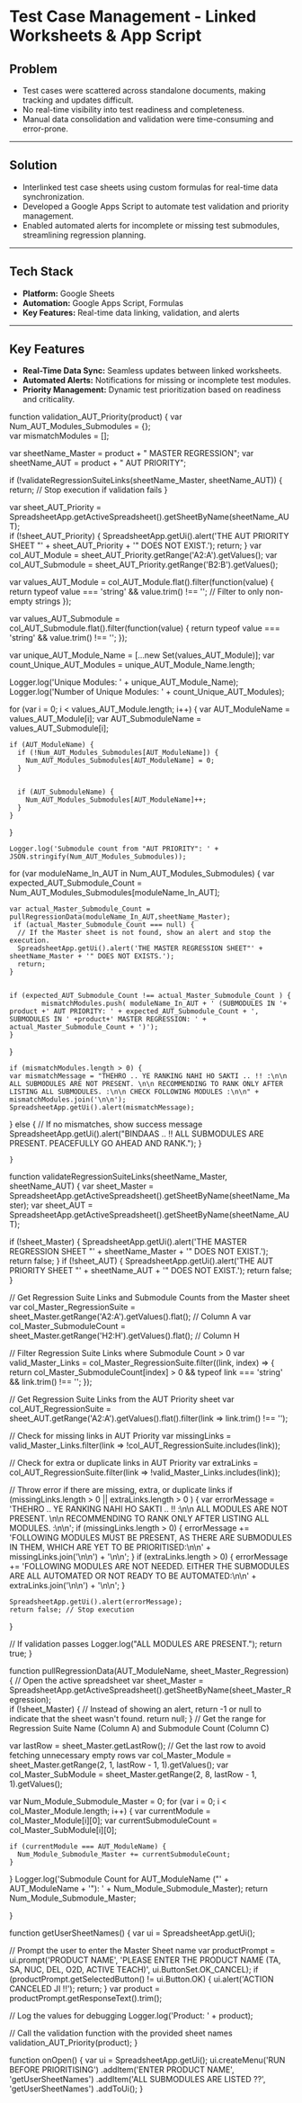 # **Test Case Management - Linked Worksheets & App Script**  

## **Problem**  
- Test cases were scattered across standalone documents, making tracking and updates difficult.  
- No real-time visibility into test readiness and completeness.  
- Manual data consolidation and validation were time-consuming and error-prone.  

---

## **Solution**  
- Interlinked test case sheets using custom formulas for real-time data synchronization.  
- Developed a Google Apps Script to automate test validation and priority management.  
- Enabled automated alerts for incomplete or missing test submodules, streamlining regression planning.  

---

## **Tech Stack**  
- **Platform:** Google Sheets  
- **Automation:** Google Apps Script, Formulas  
- **Key Features:** Real-time data linking, validation, and alerts  

---

## **Key Features**  
- **Real-Time Data Sync:** Seamless updates between linked worksheets.  
- **Automated Alerts:** Notifications for missing or incomplete test modules.  
- **Priority Management:** Dynamic test prioritization based on readiness and criticality.  


function validation_AUT_Priority(product) {
  var Num_AUT_Modules_Submodules = {};  
  var mismatchModules = [];

  var sheetName_Master = product + " MASTER REGRESSION";
  var sheetName_AUT = product + " AUT PRIORITY";

   if (!validateRegressionSuiteLinks(sheetName_Master, sheetName_AUT)) {
    return; // Stop execution if validation fails
  }

  var sheet_AUT_Priority = SpreadsheetApp.getActiveSpreadsheet().getSheetByName(sheetName_AUT);  
  if (!sheet_AUT_Priority) {
    SpreadsheetApp.getUi().alert('THE AUT PRIORITY SHEET "' + sheet_AUT_Priority + '" DOES NOT EXIST.');
    return;
  }
  var col_AUT_Module = sheet_AUT_Priority.getRange('A2:A').getValues();
  var col_AUT_Submodule = sheet_AUT_Priority.getRange('B2:B').getValues();

  var values_AUT_Module = col_AUT_Module.flat().filter(function(value) {
    return typeof value === 'string' && value.trim() !== '';  // Filter to only non-empty strings
  });



  var values_AUT_Submodule = col_AUT_Submodule.flat().filter(function(value) {
    return typeof value === 'string' && value.trim() !== '';
  });


  
  var unique_AUT_Module_Name = [...new Set(values_AUT_Module)];
  var count_Unique_AUT_Modules = unique_AUT_Module_Name.length;

  Logger.log('Unique Modules: ' + unique_AUT_Module_Name);
  Logger.log('Number of Unique Modules: ' + count_Unique_AUT_Modules);

  for (var i = 0; i < values_AUT_Module.length; i++) {
    var AUT_ModuleName = values_AUT_Module[i];
    var AUT_SubmoduleName = values_AUT_Submodule[i];

    if (AUT_ModuleName) {
      if (!Num_AUT_Modules_Submodules[AUT_ModuleName]) {
        Num_AUT_Modules_Submodules[AUT_ModuleName] = 0;
      }
      
    
      if (AUT_SubmoduleName) {
        Num_AUT_Modules_Submodules[AUT_ModuleName]++;
      }
    }
  }

    Logger.log('Submodule count from "AUT PRIORITY": ' + JSON.stringify(Num_AUT_Modules_Submodules));

    
  for (var moduleName_In_AUT in Num_AUT_Modules_Submodules) {
    var expected_AUT_Submodule_Count = Num_AUT_Modules_Submodules[moduleName_In_AUT];
    
    
    var actual_Master_Submodule_Count = pullRegressionData(moduleName_In_AUT,sheetName_Master);
     if (actual_Master_Submodule_Count === null) {
      // If the Master sheet is not found, show an alert and stop the execution.
      SpreadsheetApp.getUi().alert('THE MASTER REGRESSION SHEET"' + sheetName_Master + '" DOES NOT EXISTS.');
      return;
    }

    
    if (expected_AUT_Submodule_Count !== actual_Master_Submodule_Count ) {
            mismatchModules.push( moduleName_In_AUT + ' (SUBMODULES IN '+ product +' AUT PRIORITY: ' + expected_AUT_Submodule_Count + ', SUBMODULES IN ' +product+' MASTER REGRESSION: ' + actual_Master_Submodule_Count + ')');
    }
  }


  

    if (mismatchModules.length > 0) {
    var mismatchMessage = "THEHRO .. YE RANKING NAHI HO SAKTI .. !! :\n\n ALL SUBMODULES ARE NOT PRESENT. \n\n RECOMMENDING TO RANK ONLY AFTER LISTING ALL SUBMODULES. :\n\n CHECK FOLLOWING MODULES :\n\n" + mismatchModules.join('\n\n');
    SpreadsheetApp.getUi().alert(mismatchMessage);
  } else {
    // If no mismatches, show success message
    SpreadsheetApp.getUi().alert("BINDAAS .. !! ALL SUBMODULES ARE PRESENT. PEACEFULLY GO AHEAD AND RANK.");
  }
    
    }
  

  function validateRegressionSuiteLinks(sheetName_Master, sheetName_AUT) {
  var sheet_Master = SpreadsheetApp.getActiveSpreadsheet().getSheetByName(sheetName_Master);
  var sheet_AUT = SpreadsheetApp.getActiveSpreadsheet().getSheetByName(sheetName_AUT);

  if (!sheet_Master) {
    SpreadsheetApp.getUi().alert('THE MASTER REGRESSION SHEET "' + sheetName_Master + '" DOES NOT EXIST.');
    return false;
  }
  if (!sheet_AUT) {
    SpreadsheetApp.getUi().alert('THE AUT PRIORITY SHEET "' + sheetName_AUT + '" DOES NOT EXIST.');
    return false;
  }

  // Get Regression Suite Links and Submodule Counts from the Master sheet
  var col_Master_RegressionSuite = sheet_Master.getRange('A2:A').getValues().flat(); // Column A
  var col_Master_SubmoduleCount = sheet_Master.getRange('H2:H').getValues().flat(); // Column H

  // Filter Regression Suite Links where Submodule Count > 0
  var valid_Master_Links = col_Master_RegressionSuite.filter((link, index) => {
    return col_Master_SubmoduleCount[index] > 0 && typeof link === 'string' && link.trim() !== '';
  });

  // Get Regression Suite Links from the AUT Priority sheet
  var col_AUT_RegressionSuite = sheet_AUT.getRange('A2:A').getValues().flat().filter(link => link.trim() !== '');

  // Check for missing links in AUT Priority
  var missingLinks = valid_Master_Links.filter(link => !col_AUT_RegressionSuite.includes(link));

  // Check for extra or duplicate links in AUT Priority
  var extraLinks = col_AUT_RegressionSuite.filter(link => !valid_Master_Links.includes(link));

  // Throw error if there are missing, extra, or duplicate links
  if (missingLinks.length > 0 || extraLinks.length > 0 ) {
    var errorMessage = 'THEHRO .. YE RANKING NAHI HO SAKTI .. !! :\n\n ALL MODULES ARE NOT PRESENT. \n\n RECOMMENDING TO RANK ONLY AFTER LISTING ALL MODULES. :\n\n';
    if (missingLinks.length > 0) {
      errorMessage += 'FOLLOWING MODULES MUST BE PRESENT, AS THERE ARE SUBMODULES IN THEM, WHICH ARE YET TO BE PRIORITISED:\n\n' + missingLinks.join('\n\n') + '\n\n';
    }
    if (extraLinks.length > 0) {
      errorMessage += 'FOLLOWING MODULES ARE NOT NEEDED. EITHER THE SUBMODULES ARE ALL AUTOMATED OR NOT READY TO BE AUTOMATED:\n\n' + extraLinks.join('\n\n') + '\n\n';
    }
    
    SpreadsheetApp.getUi().alert(errorMessage);
    return false; // Stop execution
  }

  // If validation passes
  Logger.log("ALL MODULES ARE PRESENT.");
  return true;
}

  

function pullRegressionData(AUT_ModuleName, sheet_Master_Regression) {
  // Open the active spreadsheet
var sheet_Master = SpreadsheetApp.getActiveSpreadsheet().getSheetByName(sheet_Master_Regression);  
  if (!sheet_Master) {
    // Instead of showing an alert, return -1 or null to indicate that the sheet wasn't found.
    return null;
  }
  // Get the range for Regression Suite Name (Column A) and Submodule Count (Column C)

  var lastRow = sheet_Master.getLastRow(); // Get the last row to avoid fetching unnecessary empty rows
  var col_Master_Module = sheet_Master.getRange(2, 1, lastRow - 1, 1).getValues(); 
  var col_Master_SubModule = sheet_Master.getRange(2, 8, lastRow - 1, 1).getValues();

 var Num_Module_Submodule_Master = 0;
  for (var i = 0; i < col_Master_Module.length; i++) {
    var currentModule = col_Master_Module[i][0];
    var currentSubmoduleCount = col_Master_SubModule[i][0];

    if (currentModule === AUT_ModuleName) {
      Num_Module_Submodule_Master += currentSubmoduleCount;
    }
  }
  Logger.log('Submodule Count for AUT_ModuleName ("' + AUT_ModuleName + '"): ' + Num_Module_Submodule_Master);
  return Num_Module_Submodule_Master;
  
}





function getUserSheetNames() {
  var ui = SpreadsheetApp.getUi();
  
  // Prompt the user to enter the Master Sheet name
  var productPrompt = ui.prompt('PRODUCT NAME', 'PLEASE ENTER THE PRODUCT NAME (TA, SA, NUC, DEL, O2D, ACTIVE TEACH)', ui.ButtonSet.OK_CANCEL);
  if (productPrompt.getSelectedButton() != ui.Button.OK) {
    ui.alert('ACTION CANCELED JI !!');
    return;
  }
  var product = productPrompt.getResponseText().trim();

  // Log the values for debugging
  Logger.log('Product: ' + product);

  // Call the validation function with the provided sheet names
  validation_AUT_Priority(product);
}


function onOpen() {
  var ui = SpreadsheetApp.getUi();
  ui.createMenu('RUN BEFORE PRIORITISING')
  .addItem('ENTER PRODUCT NAME', 'getUserSheetNames')
    .addItem('ALL SUBMODULES ARE LISTED ??', 'getUserSheetNames')
    .addToUi();
}

